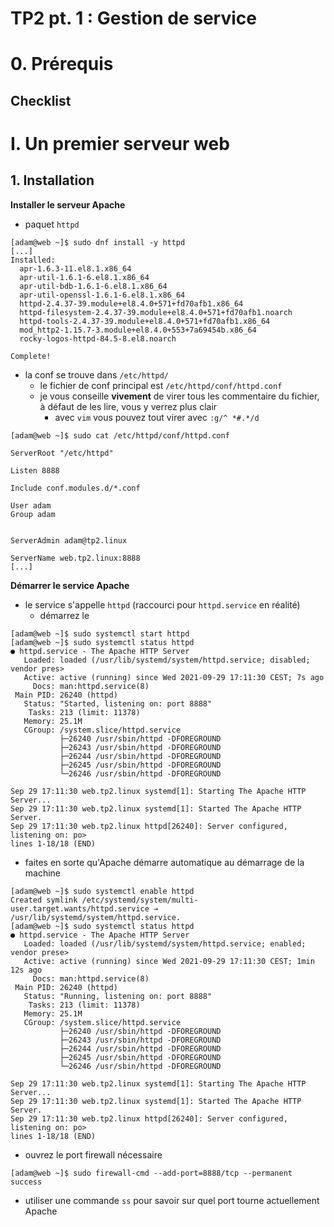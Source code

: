 # TP2 pt. 1 : Gestion de service
# 0. Prérequis
## Checklist
# I. Un premier serveur web
## 1. Installation

**Installer le serveur Apache**

- paquet `httpd`
```
[adam@web ~]$ sudo dnf install -y httpd
[...]
Installed:
  apr-1.6.3-11.el8.1.x86_64                                                     
  apr-util-1.6.1-6.el8.1.x86_64                                                 
  apr-util-bdb-1.6.1-6.el8.1.x86_64                                             
  apr-util-openssl-1.6.1-6.el8.1.x86_64                                         
  httpd-2.4.37-39.module+el8.4.0+571+fd70afb1.x86_64                            
  httpd-filesystem-2.4.37-39.module+el8.4.0+571+fd70afb1.noarch                 
  httpd-tools-2.4.37-39.module+el8.4.0+571+fd70afb1.x86_64                      
  mod_http2-1.15.7-3.module+el8.4.0+553+7a69454b.x86_64                         
  rocky-logos-httpd-84.5-8.el8.noarch                                           

Complete!
```
- la conf se trouve dans `/etc/httpd/`
  - le fichier de conf principal est `/etc/httpd/conf/httpd.conf`
  - je vous conseille **vivement** de virer tous les commentaire du fichier, à défaut de les lire, vous y verrez plus clair
    - avec `vim` vous pouvez tout virer avec `:g/^ *#.*/d`
```
[adam@web ~]$ sudo cat /etc/httpd/conf/httpd.conf

ServerRoot "/etc/httpd"

Listen 8888

Include conf.modules.d/*.conf

User adam
Group adam


ServerAdmin adam@tp2.linux

ServerName web.tp2.linux:8888
[...]
```
**Démarrer le service Apache**

- le service s'appelle `httpd` (raccourci pour `httpd.service` en réalité)
  - démarrez le
```
[adam@web ~]$ sudo systemctl start httpd
[adam@web ~]$ sudo systemctl status httpd
● httpd.service - The Apache HTTP Server
   Loaded: loaded (/usr/lib/systemd/system/httpd.service; disabled; vendor pres>
   Active: active (running) since Wed 2021-09-29 17:11:30 CEST; 7s ago
     Docs: man:httpd.service(8)
 Main PID: 26240 (httpd)
   Status: "Started, listening on: port 8888"
    Tasks: 213 (limit: 11378)
   Memory: 25.1M
   CGroup: /system.slice/httpd.service
           ├─26240 /usr/sbin/httpd -DFOREGROUND
           ├─26243 /usr/sbin/httpd -DFOREGROUND
           ├─26244 /usr/sbin/httpd -DFOREGROUND
           ├─26245 /usr/sbin/httpd -DFOREGROUND
           └─26246 /usr/sbin/httpd -DFOREGROUND

Sep 29 17:11:30 web.tp2.linux systemd[1]: Starting The Apache HTTP Server...
Sep 29 17:11:30 web.tp2.linux systemd[1]: Started The Apache HTTP Server.
Sep 29 17:11:30 web.tp2.linux httpd[26240]: Server configured, listening on: po>
lines 1-18/18 (END)
```
  - faites en sorte qu'Apache démarre automatique au démarrage de la machine
```
[adam@web ~]$ sudo systemctl enable httpd
Created symlink /etc/systemd/system/multi-user.target.wants/httpd.service → /usr/lib/systemd/system/httpd.service.
[adam@web ~]$ sudo systemctl status httpd
● httpd.service - The Apache HTTP Server
   Loaded: loaded (/usr/lib/systemd/system/httpd.service; enabled; vendor prese>
   Active: active (running) since Wed 2021-09-29 17:11:30 CEST; 1min 12s ago
     Docs: man:httpd.service(8)
 Main PID: 26240 (httpd)
   Status: "Running, listening on: port 8888"
    Tasks: 213 (limit: 11378)
   Memory: 25.1M
   CGroup: /system.slice/httpd.service
           ├─26240 /usr/sbin/httpd -DFOREGROUND
           ├─26243 /usr/sbin/httpd -DFOREGROUND
           ├─26244 /usr/sbin/httpd -DFOREGROUND
           ├─26245 /usr/sbin/httpd -DFOREGROUND
           └─26246 /usr/sbin/httpd -DFOREGROUND

Sep 29 17:11:30 web.tp2.linux systemd[1]: Starting The Apache HTTP Server...
Sep 29 17:11:30 web.tp2.linux systemd[1]: Started The Apache HTTP Server.
Sep 29 17:11:30 web.tp2.linux httpd[26240]: Server configured, listening on: po>
lines 1-18/18 (END)
```
- ouvrez le port firewall nécessaire
```
[adam@web ~]$ sudo firewall-cmd --add-port=8888/tcp --permanent
success
```
- utiliser une commande `ss` pour savoir sur quel port tourne actuellement Apache

